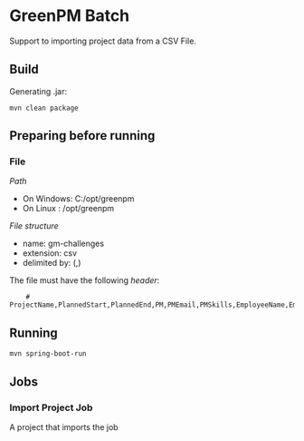 # GreenPM Batch

Support to importing project data from a CSV File.

## Build

Generating .jar:

	mvn clean package
	
	
## Preparing before running

### File

*Path*

*	On Windows: C:/opt/greenpm
*	On Linux :	/opt/greenpm

*File structure*

*	name: gm-challenges
*	extension: csv
*	delimited by: (,)

The file must have the following *header*:

		# ProjectName,PlannedStart,PlannedEnd,PM,PMEmail,PMSkills,EmployeeName,EmployeeEmail,EmployeeTeam,EmployeeSkills

## Running 

	mvn spring-boot-run
	
## Jobs

### Import Project Job

A project that imports the job 